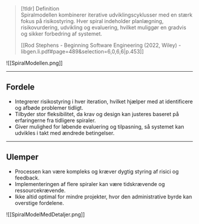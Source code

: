 
>[!tldr] Definition  
> Spiralmodellen kombinerer iterative udviklingscyklusser med en stærk fokus på risikostyring. Hver spiral indeholder planlægning, risikovurdering, udvikling og evaluering, hvilket muliggør en gradvis og sikker forbedring af systemet.
>
> [[Rod Stephens - Beginning Software Engineering (2022, Wiley) - libgen.li.pdf#page=489&selection=6,0,6,6|p.453]]

![[SpiralModellen.png]]

---

## Fordele 
- Integrerer risikostyring i hver iteration, hvilket hjælper med at identificere og afbøde problemer tidligt.  
- Tilbyder stor fleksibilitet, da krav og design kan justeres baseret på erfaringerne fra tidligere spiraler.  
- Giver mulighed for løbende evaluering og tilpasning, så systemet kan udvikles i takt med ændrede betingelser.

---

## Ulemper 
- Processen kan være kompleks og kræver dygtig styring af risici og feedback.  
- Implementeringen af flere spiraler kan være tidskrævende og ressourcekrævende.  
- Ikke altid optimal for mindre projekter, hvor den administrative byrde kan overstige fordelene.

![[SpiralModelMedDetaljer.png]]